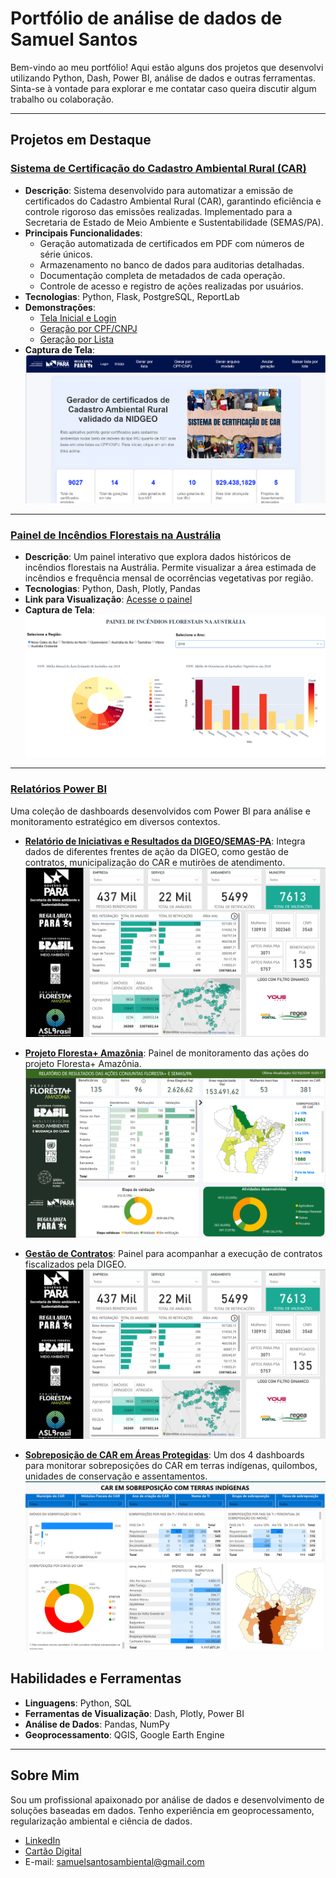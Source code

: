 # Portfólio de análise de dados de Samuel Santos

Bem-vindo ao meu portfólio! Aqui estão alguns dos projetos que desenvolvi utilizando Python, Dash, Power BI, análise de dados e outras ferramentas. Sinta-se à vontade para explorar e me contatar caso queira discutir algum trabalho ou colaboração.

---

## Projetos em Destaque

### [Sistema de Certificação do Cadastro Ambiental Rural (CAR)](https://github.com/samuel-c-santos/sistema-certificacao-car)
- **Descrição**: Sistema desenvolvido para automatizar a emissão de certificados do Cadastro Ambiental Rural (CAR), garantindo eficiência e controle rigoroso das emissões realizadas. Implementado para a Secretaria de Estado de Meio Ambiente e Sustentabilidade (SEMAS/PA).
- **Principais Funcionalidades**:
  - Geração automatizada de certificados em PDF com números de série únicos.
  - Armazenamento no banco de dados para auditorias detalhadas.
  - Documentação completa de metadados de cada operação.
  - Controle de acesso e registro de ações realizadas por usuários.
- **Tecnologias**: Python, Flask, PostgreSQL, ReportLab
- **Demonstrações**:
  - [Tela Inicial e Login](https://github.com/samuel-c-santos/sistema-certificacao-car/blob/main/tela_inicial.mp4)
  - [Geração por CPF/CNPJ](https://github.com/samuel-c-santos/sistema-certificacao-car/blob/main/gerar_cpf.mp4)
  - [Geração por Lista](https://github.com/samuel-c-santos/sistema-certificacao-car/blob/main/gerar_lista.mp4)
- **Captura de Tela**:
  ![Página Inicial](https://github.com/samuel-c-santos/sistema-certificacao-car/blob/main/index.png?raw=true)

---

### [Painel de Incêndios Florestais na Austrália](https://github.com/samuel-c-santos/painel-incendios-australia)
- **Descrição**: Um painel interativo que explora dados históricos de incêndios florestais na Austrália. Permite visualizar a área estimada de incêndios e frequência mensal de ocorrências vegetativas por região.
- **Tecnologias**: Python, Dash, Plotly, Pandas
- **Link para Visualização**: [Acesse o painel](https://painel-incendios-australia.onrender.com)
- **Captura de Tela**:
  ![Painel de Incêndios](https://github.com/samuel-c-santos/painel-incendios-australia/blob/main/painel.png?raw=true)

---

### [Relatórios Power BI](https://github.com/samuel-c-santos/relatorios_bi)
Uma coleção de dashboards desenvolvidos com Power BI para análise e monitoramento estratégico em diversos contextos.

- **[Relatório de Iniciativas e Resultados da DIGEO/SEMAS-PA](https://app.powerbi.com/view?r=eyJrIjoiMzJhMTg4NzItMmI5Ny00YjQwLTgzN2UtOWQxMzU1M2JhNDk0IiwidCI6ImJiOWRkMWUwLTgzYmEtNGZmYS1hY2Q3LTQyNzJhZGY4ZGIyNSJ9)**:
  Integra dados de diferentes frentes de ação da DIGEO, como gestão de contratos, municipalização do CAR e mutirões de atendimento.
  ![Relatório DIGEO](https://github.com/samuel-c-santos/relatorios_bi/blob/main/dashboard_contratos.png?raw=true)

- **[Projeto Floresta+ Amazônia](https://app.powerbi.com/view?r=eyJrIjoiZGUwMWZmNjMtM2YwMC00OTVhLWE1ZTUtZTk5NWIxODYyNjUyIiwidCI6ImQ1MmMxYTcyLWUwNzEtNDhhNS04YTJhLTFjNDI5ZjMxYzE0MiJ9)**:
  Painel de monitoramento das ações do projeto Floresta+ Amazônia.
  ![Relatório Floresta+](https://github.com/samuel-c-santos/relatorios_bi/blob/main/dashboard_floresta_mais_amazonia.png?raw=true)

- **[Gestão de Contratos](https://app.powerbi.com/view?r=eyJrIjoiNGUzYTFkMTktNGM1Yy00M2VlLTg0YjItNjJmZGY4NGU2OTQyIiwidCI6ImJiOWRkMWUwLTgzYmEtNGZmYS1hY2Q3LTQyNzJhZGY4ZGIyNSJ9)**:
  Painel para acompanhar a execução de contratos fiscalizados pela DIGEO.
  ![Gestão de Contratos](https://github.com/samuel-c-santos/relatorios_bi/blob/main/dashboard_contratos.png?raw=true)

- **[Sobreposição de CAR em Áreas Protegidas](https://app.powerbi.com/view?r=eyJrIjoiNGQ4YzZmMWEtZTcwZC00MzY2LTk4MDctZjI1Y2I1ZTJiZTcyIiwidCI6ImJiOWRkMWUwLTgzYmEtNGZmYS1hY2Q3LTQyNzJhZGY4ZGIyNSJ9)**:
  Um dos 4 dashboards para monitorar sobreposições do CAR em terras indígenas, quilombos, unidades de conservação e assentamentos.
  ![Sobreposições](https://github.com/samuel-c-santos/relatorios_bi/blob/main/sobreposicoes.png?raw=true)


## Habilidades e Ferramentas
- **Linguagens**: Python, SQL
- **Ferramentas de Visualização**: Dash, Plotly, Power BI
- **Análise de Dados**: Pandas, NumPy
- **Geoprocessamento**: QGIS, Google Earth Engine

---

## Sobre Mim
Sou um profissional apaixonado por análise de dados e desenvolvimento de soluções baseadas em dados. Tenho experiência em geoprocessamento, regularização ambiental e ciência de dados.

- [LinkedIn](https://www.linkedin.com/in/samuelsantos-amb/)
- [Cartão Digital](https://dot.cards/samuelsantos)
- E-mail: samuelsantosambiental@gmail.com

